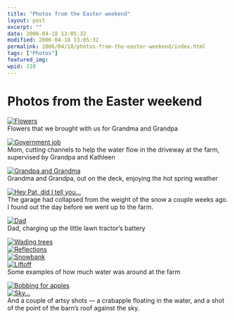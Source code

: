 ```yaml
---
title: "Photos from the Easter weekend"
layout: post
excerpt: ""
date: 2006-04-18 13:05:32
modified: 2006-04-18 13:05:32
permalink: 2006/04/18/photos-from-the-easter-weekend/index.html
tags: ["Photos"]
featured_img: 
wpid: 210
---
```


# Photos from the Easter weekend

[![Flowers](http://static.flickr.com/49/130543393_9be646cbbe_m.jpg)](http://www.flickr.com/photos/pj/130543393)  
Flowers that we brought with us for Grandma and Grandpa  
  
[![Government job](http://static.flickr.com/47/130543543_6ea51aa69e_m.jpg)](http://www.flickr.com/photos/pj/130543543)  
Mom, cutting channels to help the water flow in the driveway at the farm, supervised by Grandpa and Kathleen

[![Grandpa and Grandma](http://static.flickr.com/52/130543022_beeb8c951e_m.jpg)](http://www.flickr.com/photos/pj/130543022)  
Grandma and Grandpa, out on the deck, enjoying the hot spring weather

[![Hey Pat, did I tell you...](http://static.flickr.com/1/130542850_545b9663f8_m.jpg)](http://www.flickr.com/photos/pj/130542850)  
The garage had collapsed from the weight of the snow a couple weeks ago. I found out the day before we went up to the farm.

[![Dad](http://static.flickr.com/49/130543065_7e20b7934d_m.jpg)](http://www.flickr.com/photos/pj/130543065)  
Dad, charging up the little lawn tractor’s battery

[![Wading trees](http://static.flickr.com/48/130543164_a853993a71_m.jpg)](http://www.flickr.com/photos/pj/130543164)  
[![Reflections](http://static.flickr.com/51/130542975_0163e664c6_m.jpg)](http://www.flickr.com/photos/pj/130542975)  
[![Snowbank](http://static.flickr.com/55/130542802_86e654d8bb_m.jpg)](http://www.flickr.com/photos/pj/130542802)  
[![Liftoff](http://static.flickr.com/48/130542982_4a30596040_m.jpg)](http://www.flickr.com/photos/pj/130542982)  
Some examples of how much water was around at the farm

[![Bobbing for apples](http://static.flickr.com/48/130543326_9a7b4385f6_m.jpg)](http://www.flickr.com/photos/pj/130543326)  
[![Sky...](http://static.flickr.com/53/130543186_025aaf08c2_m.jpg)](http://www.flickr.com/photos/pj/130543186)  
And a couple of artsy shots — a crabapple floating in the water, and a shot of the point of the barn’s roof against the sky.